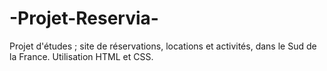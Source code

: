 # -Projet-Reservia-
Projet d'études ; site de réservations, locations et activités, dans le Sud de la France.
Utilisation HTML et CSS.
